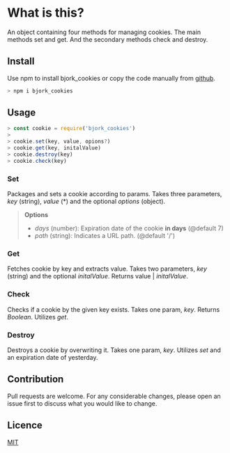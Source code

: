 # What is this?

An object containing four methods for managing cookies. The main methods set and get. And the secondary methods check and destroy.


## Install
Use npm to install bjork_cookies or copy the code manually from [github](https://github.com/EmilEinarsen/bjork_cookie).
```bash
> npm i bjork_cookies
```
## Usage
```js
> const cookie = require('bjork_cookies')
>
> cookie.set(key, value, opions?)
> cookie.get(key, initalValue)
> cookie.destroy(key)
> cookie.check(key)
```
### Set
Packages and sets a cookie according to params. Takes three parameters, _key_ (string), _value_ (\*) and the optional _options_ (object).

> **Options**
> * _days_ (number):
Expiration date of the cookie **in days** (@default 7) 
> * _path_ (string):
Indicates a URL path. (@default '/')

### Get
Fetches cookie by key and extracts value.
Takes two parameters, _key_ (string) and the optional _initalValue_. Returns value | _initalValue_.

### Check
Checks if a cookie by the given key exists. Takes one param, _key_. Returns _Boolean_. 
Utilizes _get_.

### Destroy
Destroys a cookie by overwriting it. Takes one param, _key_.
Utilizes _set_ and an expiration date of yesterday.

## Contribution
Pull requests are welcome. For any considerable changes, please open an issue first to discuss what you would like to change.<br>

## Licence
[MIT](https://github.com/EmilEinarsen/bjork_cookie/blob/master/LICENSE)
